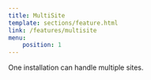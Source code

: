 ```yaml
---
title: MultiSite
template: sections/feature.html
link: /features/multisite
menu:
    position: 1
---
```


One installation can handle multiple sites.